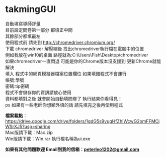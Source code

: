 # takmingGUI
自動填寫導師評量<br>
目前設定問卷第一部分 都填正中間 <br>
其餘部分都填最左<br>
使用程式前 請先到 http://chromedriver.chromium.org/<br>
下載 chromedriver 解壓縮後 找出chromedriver執行檔在電腦中的位置 <br>
例如我放在win10的桌面 路徑就為:C:\Users\Fish\Desktop\chromedriver<br>
如果chromedriver一直閃退 可能是你的Chrome版本沒支援到 更新Chrome就能解決 <br>
填入 程式中的網頁模擬器檔案位置欄位 如果填錯程式不會運行<br>
帳號:學號<br>
密碼:tip密碼<br>
程式不會儲存你的資訊請放心使用<br>
資料都填對之後 就會開始自動填問卷了 執行結果你看得見！<br>
ps 如果有一些老師你想額外填的話 請先填完之後再使用程式 <br>

<b>檔案載點</b>：https://drive.google.com/drive/folders/1gdG5s9vugHfZhIWcwG2omFFMCjWSrXJ5?usp=sharing <br>
Mac版請下載：Mac.zip<br>
Win版請下載：Win.rar 執行檔名稱為ui.exe<br>

<b>如果有其他問題歡迎 Email到我的信箱：peterleo1202@gmail.com</b>
